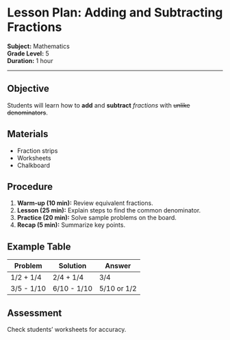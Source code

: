 # Lesson Plan: Adding and Subtracting Fractions

**Subject:** Mathematics  
**Grade Level:** 5  
**Duration:** 1 hour  

---

## Objective
Students will learn how to **add** and **subtract** *fractions* with ~~unlike denominators~~.

## Materials
- Fraction strips  
- Worksheets  
- Chalkboard  

## Procedure
1. **Warm-up (10 min):** Review equivalent fractions.  
2. **Lesson (25 min):** Explain steps to find the common denominator.  
3. **Practice (20 min):** Solve sample problems on the board.  
4. **Recap (5 min):** Summarize key points.

## Example Table

| Problem | Solution | Answer |
|----------|-----------|--------|
| 1/2 + 1/4 | 2/4 + 1/4 | 3/4 |
| 3/5 - 1/10 | 6/10 - 1/10 | 5/10 or 1/2 |

## Assessment
Check students’ worksheets for accuracy.